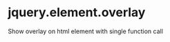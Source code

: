 jquery.element.overlay
======================

Show overlay on html element with single function call
